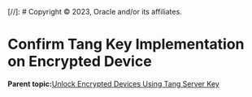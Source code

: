 [//]: # Copyright © 2023, Oracle and/or its affiliates.

# Confirm Tang Key Implementation on Encrypted Device

**Parent topic:**[Unlock Encrypted Devices Using Tang Server Key](../topics/cockpit-nbde.md)

